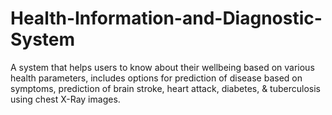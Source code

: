 # Health-Information-and-Diagnostic-System
A system that helps users to know about their wellbeing based on various health parameters, includes options for prediction of disease based on symptoms, prediction of brain stroke, heart attack, diabetes, &amp; tuberculosis using chest X-Ray images.
